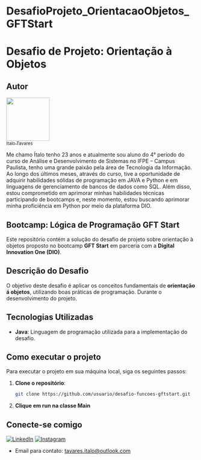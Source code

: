 # DesafioProjeto_OrientacaoObjetos_GFTStart
# Desafio de Projeto: Orientação à Objetos 

## Autor

  [<img loading="lazy" src="https://avatars.githubusercontent.com/u/138726084?v=4" width=115><br><sub>Italo Tavares</sub>](https://github.com/TavaresItalo) 
  

Me chamo Ítalo tenho 23 anos e atualmente sou aluno do 4° período do curso de Análise e Desenvolvimento de Sistemas no IFPE – Campus Paulista,  tenho uma grande paixão pela área de Tecnologia da Informação. Ao longo dos últimos meses, através do curso, tive a oportunidade de adquirir habilidades sólidas de programação em JAVA e Python e em linguagens de gerenciamento de bancos de dados como SQL. Além disso, estou comprometido em aprimorar minhas habilidades técnicas participando de bootcamps e, neste momento, estou buscando aprimorar minha proficiência em Python por meio da plataforma DIO.

## Bootcamp: Lógica de Programação GFT Start
Este repositório contém a solução do desafio de projeto sobre orientação à objetos proposto no bootcamp **GFT Start** em parceria com a **Digital Innovation One (DIO)**.

## Descrição do Desafio
O objetivo deste desafio é aplicar os conceitos fundamentais de **orientação á objetos**, utilizando boas práticas de programação. Durante o desenvolvimento do projeto.

## Tecnologias Utilizadas
- **Java**: Linguagem de programação utilizada para a implementação do desafio.

## Como executar o projeto
Para executar o projeto em sua máquina local, siga os seguintes passos:

1. **Clone o repositório**:
   ```bash
   git clone https://github.com/usuario/desafio-funcoes-gftstart.git
2. **Clique em run na classe Main**

## Conecte-se comigo
[![LinkedIn](https://img.shields.io/badge/LinkedIn-000?style=for-the-badge&logo=linkedin&logoColor=0E76A8)](https://www.linkedin.com/in/%C3%ADtalo-tavares-a9b873214)
[![Instagram](https://img.shields.io/badge/Instagram-000?style=for-the-badge&logo=instagram)](https://www.instagram.com/titotavares/)
* Email para contato: tavares.italo@outlook.com

